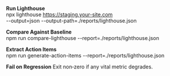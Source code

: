 **Run Lighthouse**  
   npx lighthouse https://staging.your-site.com \
     --output=json --output-path=./reports/lighthouse.json

**Compare Against Baseline**  
   npm run compare-lighthouse --report=./reports/lighthouse.json

**Extract Action Items**  
   npm run generate-action-items --report=./reports/lighthouse.json

**Fail on Regression**
Exit non‑zero if any vital metric degrades.